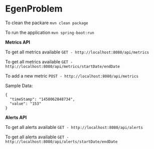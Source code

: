 # EgenProblem

To clean the packare  ```mvn clean package```


To run the application ```mvn spring-boot:run```


**Metrics API**

To get all metrics available ```GET - http://localhost:8080/api/metrics```

To get all metrics available ```GET - http://localhost:8080/api/metrics/startDate/endDate```

To add a new metric          ```POST - http://localhost:8080/api/metrics```

Sample Data: 
```
{
  "timeStamp": "1458062848734", 
  "value": "153"
}
```

**Alerts API**

To get all alerts available ```GET - http://localhost:8080/api/alerts```

To get all alerts available ```GET - http://localhost:8080/api/alerts/startDate/endDate```
  



